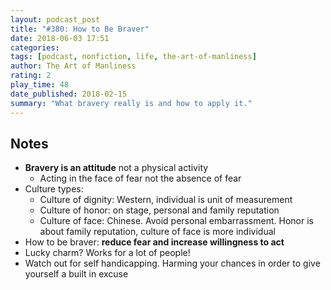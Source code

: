 ```yaml
---
layout: podcast_post
title: "#380: How to Be Braver"
date: 2018-06-03 17:51
categories:
tags: [podcast, nonfiction, life, the-art-of-manliness]
author: The Art of Manliness
rating: 2
play_time: 48
date_published: 2018-02-15
summary: "What bravery really is and how to apply it."
---
```


## Notes

* **Bravery is an attitude** not a physical activity
  * Acting in the face of fear not the absence of fear
* Culture types:
  * Culture of dignity: Western, individual is unit of measurement
  * Culture of honor: on stage, personal and family reputation
  * Culture of face: Chinese. Avoid personal embarrassment. Honor is about
    family reputation, culture of face is more individual
* How to be braver: **reduce fear and increase willingness to act**
* Lucky charm? Works for a lot of people!
* Watch out for self handicapping. Harming your chances in order to
  give yourself a built in excuse
